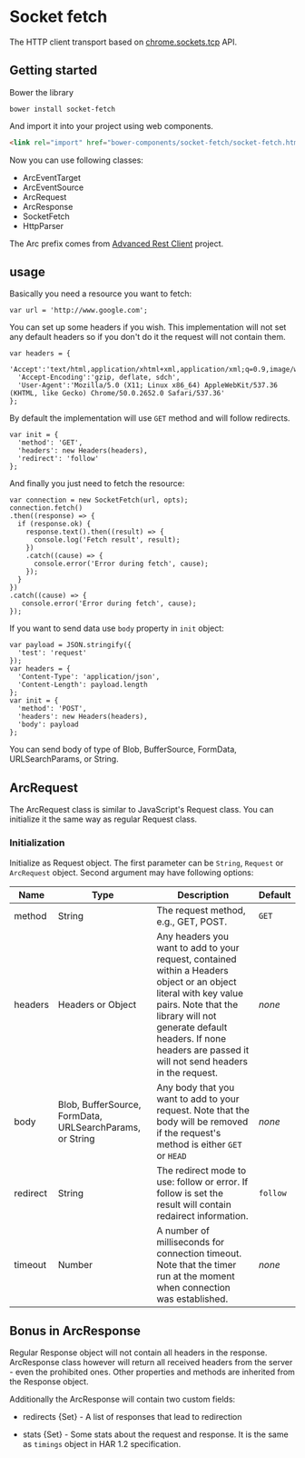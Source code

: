 # Socket fetch

The HTTP client transport based on [chrome.sockets.tcp] API.

## Getting started
Bower the library
```
bower install socket-fetch
```
And import it into your project using web components.
```html
<link rel="import" href="bower-components/socket-fetch/socket-fetch.html">
```
Now you can use following classes:
* ArcEventTarget
* ArcEventSource
* ArcRequest
* ArcResponse
* SocketFetch
* HttpParser

The Arc prefix comes from [Advanced Rest Client] project.

## usage

Basically you need a resource you want to fetch:
```
var url = 'http://www.google.com';
```
You can set up some headers if you wish.
This implementation will not set any default headers so if you don't do it the request will not contain them.
```
var headers = {
  'Accept':'text/html,application/xhtml+xml,application/xml;q=0.9,image/webp,*/*;q=0.8',
  'Accept-Encoding':'gzip, deflate, sdch',
  'User-Agent':'Mozilla/5.0 (X11; Linux x86_64) AppleWebKit/537.36 (KHTML, like Gecko) Chrome/50.0.2652.0 Safari/537.36'
};
```
By default the implementation will use `GET` method and will follow redirects.
```
var init = {
  'method': 'GET',
  'headers': new Headers(headers),
  'redirect': 'follow'
};
```
And finally you just need to fetch the resource:
```
var connection = new SocketFetch(url, opts);
connection.fetch()
.then((response) => {
  if (response.ok) {
    response.text().then((result) => {
      console.log('Fetch result', result);
    })
    .catch((cause) => {
      console.error('Error during fetch', cause);
    });
  }
})
.catch((cause) => {
   console.error('Error during fetch', cause);
});
```

If you want to send data use `body` property in `init` object:
```
var payload = JSON.stringify({
  'test': 'request'
});
var headers = {
  'Content-Type': 'application/json',
  'Content-Length': payload.length
};
var init = {
  'method': 'POST',
  'headers': new Headers(headers),
  'body': payload
};
```
You can send body of type of Blob, BufferSource, FormData, URLSearchParams, or String.

## ArcRequest
The ArcRequest class is similar to JavaScript's Request class. You can initialize it the same way as regular Request class.

### Initialization
Initialize as Request object. The first parameter can be `String`, `Request` or `ArcRequest` object.
Second argument may have following options:

| Name | Type | Description | Default |
| --- | --- | --- | --- |
| method | String | The request method, e.g., GET, POST. | `GET` |
| headers | Headers or Object | Any headers you want to add to your request, contained within a Headers object or an object literal with key value pairs. Note that the library will not generate default headers. If none headers are passed it will not send headers in the request. | _none_ |
| body | Blob, BufferSource, FormData, URLSearchParams, or String | Any body that you want to add to your request. Note that the body will be removed if the request's method is either `GET` or `HEAD` | _none_ |
| redirect | String | The redirect mode to use: follow or error. If follow is set the result will contain redairect information. | `follow` |
| timeout | Number | A number of milliseconds for connection timeout. Note that the timer run at the moment when connection was established. | _none_ |


## Bonus in ArcResponse
Regular Response object will not contain all headers in the response. ArcResponse class however will return all received headers from the server - even the prohibited ones. Other properties and methods are inherited from the Response object.

Additionally the ArcResponse will contain two custom fields:
* redirects {Set<ArcResponse>} - A list of responses that lead to redirection
* stats {Set<Object>} - Some stats about the request and response. It is the same as `timings` object in HAR 1.2 specification.


  [chrome.sockets.tcp]: https://developer.chrome.com/apps/sockets_tcp
  [Advanced Rest Client]: https://github.com/jarrodek/ChromeRestClient
